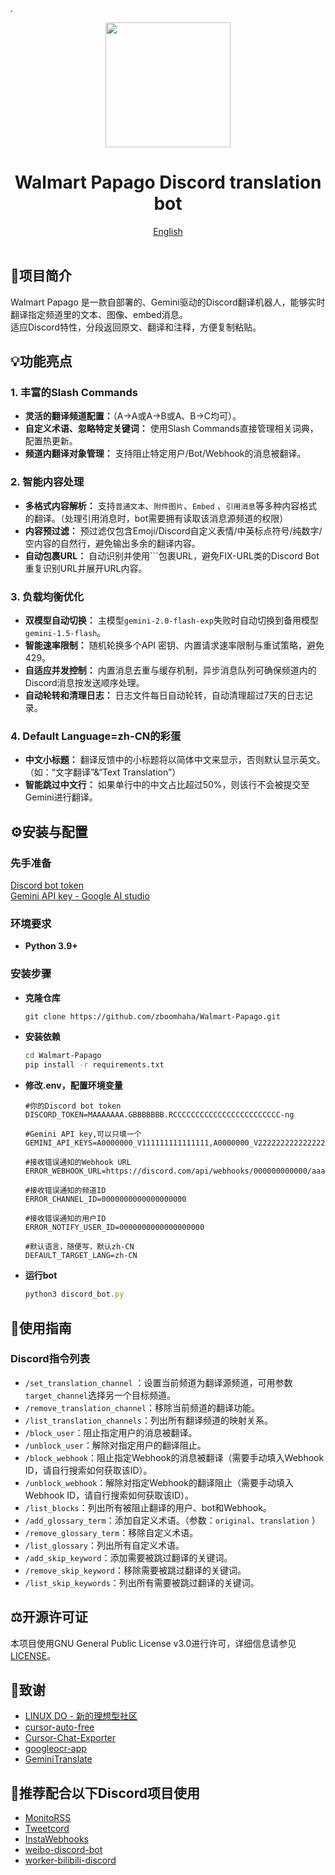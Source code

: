 .<div align=center><img src="https://newjeansr-imgbed.pages.dev/file/1737963243834_walmart_papago_logo.png" width="200" height="200" /></div>
<div align="center">
<h1><strong>Walmart Papago Discord translation bot</strong></h1>
</div>
<div align="center">
    <a href="https://github.com/zboomhaha/Walmart-Papago/blob/main/README-EN.md">English</a>
</div>
<br>


## 📄**项目简介**

Walmart Papago 是一款自部署的、Gemini驱动的Discord翻译机器人，能够实时翻译指定频道里的文本、图像、embed消息。<br>适应Discord特性，分段返回原文、翻译和注释，方便复制粘贴。

## 💡**功能亮点**

### **1. 丰富的Slash Commands**

- **灵活的翻译频道配置：**（A→A或A→B或A、B→C均可）。
- **自定义术语、忽略特定关键词：** 使用Slash Commands直接管理相关词典，配置热更新。
- **频道内翻译对象管理：** 支持阻止特定用户/Bot/Webhook的消息被翻译。

### **2. 智能内容处理**

- **多格式内容解析：** 支持`普通文本`、`附件图片`、`Embed` 、`引用消息`等多种内容格式的翻译。（处理引用消息时，bot需要拥有读取该消息源频道的权限）
- **内容预过滤：** 预过滤仅包含Emoji/Discord自定义表情/中英标点符号/纯数字/空内容的自然行，避免输出多余的翻译内容。
- **自动包裹URL：** 自动识别并使用```包裹URL，避免FIX-URL类的Discord Bot重复识别URL并展开URL内容。

### **3. 负载均衡优化**

- **双模型自动切换：** 主模型`gemini-2.0-flash-exp`失败时自动切换到备用模型`gemini-1.5-flash`。
- **智能速率限制：** 随机轮换多个API 密钥、内置请求速率限制与重试策略，避免429。
- **自适应并发控制：** 内置消息去重与缓存机制，异步消息队列可确保频道内的Discord消息按发送顺序处理。
- **自动轮转和清理日志：** 日志文件每日自动轮转，自动清理超过7天的日志记录。

### **4. Default Language=zh-CN的彩蛋**

- **中文小标题：** 翻译反馈中的小标题将以简体中文来显示，否则默认显示英文。（如：“文字翻译”&“Text Translation”）
- **智能跳过中文行：** 如果单行中的中文占比超过50%，则该行不会被提交至Gemini进行翻译。

## ⚙**安装与配置**

### 先手准备

[Discord bot token](https://discord.com/developers/applications)<br>[Gemini API key - Google AI studio](https://aistudio.google.com/)

### **环境要求**

- **Python 3.9+**

### **安装步骤**

- **克隆仓库**
    
    ```bash
    git clone https://github.com/zboomhaha/Walmart-Papago.git
    ```
    
- **安装依赖**
    
    ```bash
    cd Walmart-Papago
    pip install -r requirements.txt
    ```
    
- **修改.env，配置环境变量**
    
    ```plaintext
    #你的Discord bot token
    DISCORD_TOKEN=MAAAAAAA.GBBBBBBB.RCCCCCCCCCCCCCCCCCCCCCCCC-ng
          
    #Gemini API key,可以只填一个
    GEMINI_API_KEYS=A0000000_V111111111111111,A0000000_V222222222222222,A0000000_V333333333333333....      

    #接收错误通知的Webhook URL
    ERROR_WEBHOOK_URL=https://discord.com/api/webhooks/000000000000/aaaaaaBBBBBBBBBBBcccccccDDDDDDR      

    #接收错误通知的频道ID
    ERROR_CHANNEL_ID=0000000000000000000      

    #接收错误通知的用户ID
    ERROR_NOTIFY_USER_ID=0000000000000000000      

    #默认语言，随便写，默认zh-CN
    DEFAULT_TARGET_LANG=zh-CN      
    ```
    
- **运行bot**
    
    ```jsx
    python3 discord_bot.py
    ```
    

## 📔**使用指南**

### **Discord指令列表**

- `/set_translation_channel` ：设置当前频道为翻译源频道，可用参数`target_channel`选择另一个目标频道。
- `/remove_translation_channel`：移除当前频道的翻译功能。
- `/list_translation_channels`：列出所有翻译频道的映射关系。
- `/block_user`：阻止指定用户的消息被翻译。
- `/unblock_user`：解除对指定用户的翻译阻止。
- `/block_webhook`：阻止指定Webhook的消息被翻译（需要手动填入Webhook ID，请自行搜索如何获取该ID）。
- `/unblock_webhook`：解除对指定Webhook的翻译阻止（需要手动填入Webhook ID，请自行搜索如何获取该ID）。
- `/list_blocks`：列出所有被阻止翻译的用户、bot和Webhook。
- `/add_glossary_term`：添加自定义术语。（参数：`original`、`translation` ）
- `/remove_glossary_term`：移除自定义术语。
- `/list_glossary`：列出所有自定义术语。
- `/add_skip_keyword`：添加需要被跳过翻译的关键词。
- `/remove_skip_keyword`：移除需要被跳过翻译的关键词。
- `/list_skip_keywords`：列出所有需要被跳过翻译的关键词。

## ⚖**开源许可证**

本项目使用GNU General Public License v3.0进行许可，详细信息请参见[LICENSE](https://www.gnu.org/licenses/gpl-3.0.txt)。

## 🙏**致谢**

- [LINUX DO - 新的理想型社区](https://linux.do/)
- [cursor-auto-free](https://github.com/chengazhen/cursor-auto-free)
- [Cursor-Chat-Exporter](https://github.com/Cranberrycrisp/Cursor-Chat-Exporter)
- [googleocr-app](https://github.com/cokice/googleocr-app)
- [GeminiTranslate](https://github.com/MUTED64/GeminiTranslate)

## 🌟**推荐配合以下Discord项目使用**

- [MonitoRSS](https://github.com/synzen/MonitoRSS)
- [Tweetcord](https://github.com/Yuuzi261/Tweetcord)
- [InstaWebhooks](https://github.com/RyanLua/InstaWebhooks)
- [weibo-discord-bot](https://github.com/Astralea/weibo-discord-bot)
- [worker-bilibili-discord](https://github.com/UnluckyNinja/worker-bilibili-discord)

